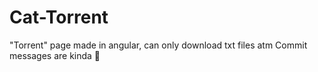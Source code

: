 # Cat-Torrent
"Torrent" page made in angular,
can only download txt files atm
Commit messages are kinda 💩
